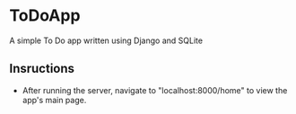 # ToDoApp
A simple To Do app written using Django and SQLite

## Insructions

* After running the server, navigate to "localhost:8000/home" to view the app's main page.
